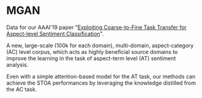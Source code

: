# MGAN

Data for our AAAI'19 paper "[Exploiting Coarse-to-Fine Task Transfer for Aspect-level Sentiment Classification](https://hsqmlzno1.github.io/assets/publications/MGAN2019.pdf)".


A new, large-scale (100k for each domain), multi-domain, aspect-category (AC) level corpus, which acts as highly beneficial source domains to improve the learning in the task of aspect-term level (AT) sentiment analysis.

Even with a simple attention-based model for the AT task, our methods can achieve the STOA performances by leveraging the knowledge distilled from the AC task.
